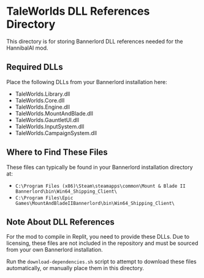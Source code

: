 # TaleWorlds DLL References Directory

This directory is for storing Bannerlord DLL references needed for the HannibalAI mod.

## Required DLLs

Place the following DLLs from your Bannerlord installation here:

- TaleWorlds.Library.dll
- TaleWorlds.Core.dll 
- TaleWorlds.Engine.dll
- TaleWorlds.MountAndBlade.dll
- TaleWorlds.GauntletUI.dll
- TaleWorlds.InputSystem.dll
- TaleWorlds.CampaignSystem.dll

## Where to Find These Files

These files can typically be found in your Bannerlord installation directory at:
- `C:\Program Files (x86)\Steam\steamapps\common\Mount & Blade II Bannerlord\bin\Win64_Shipping_Client\`
- `C:\Program Files\Epic Games\MountAndBladeIIBannerlord\bin\Win64_Shipping_Client\`

## Note About DLL References

For the mod to compile in Replit, you need to provide these DLLs. Due to licensing, these files are not included in the repository and must be sourced from your own Bannerlord installation.

Run the `download-dependencies.sh` script to attempt to download these files automatically, or manually place them in this directory.
